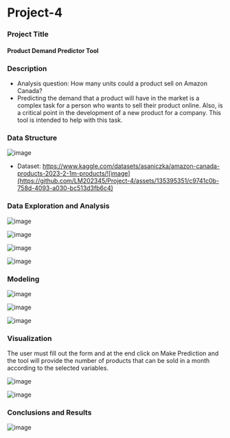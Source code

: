 # Project-4

### Project Title
#### Product Demand Predictor Tool

### Description
* Analysis question: How many units could a product sell on Amazon Canada?  
* Predicting the demand that a product will have in the market is a complex  task for a person who wants to sell their product online. Also, is a        critical point in the development of a new product for a company. This tool is intended to help with this task.


### Data Structure

![image](https://github.com/LM202345/Project-4/assets/135395351/e0be2e44-9d35-46eb-ba33-7db5e60a1ce2)

* Dataset: https://www.kaggle.com/datasets/asaniczka/amazon-canada-products-2023-2-1m-products/![image](https://github.com/LM202345/Project-4/assets/135395351/c9741c0b-758d-4093-a030-bc513d3fb6c4)

### Data Exploration and Analysis
![image](https://github.com/LM202345/Project-4/assets/135395351/c3d6f0b3-4687-466d-b3de-2545e08db2a6)

![image](https://github.com/LM202345/Project-4/assets/135395351/ea2e6bff-5c5c-4e0c-8e12-ea77b5f1ab3b)

![image](https://github.com/LM202345/Project-4/assets/135395351/31e8eddc-194b-483c-b937-27a4c3080402)

![image](https://github.com/LM202345/Project-4/assets/135395351/13fff77e-9e62-40ed-bde0-7f0c58819284)


### Modeling

![image](https://github.com/LM202345/Project-4/assets/135395351/92f7f10f-8c12-4d6d-bb1b-74efb54139a9)

![image](https://github.com/LM202345/Project-4/assets/135395351/cb168f93-c7dd-421b-8a2f-c9d9006123e0)

![image](https://github.com/LM202345/Project-4/assets/135395351/1df51b1d-9595-450c-bb67-5320f9463dc5)

### Visualization
The user must fill out the form and at the end click on Make Prediction and the tool will provide the number of products that can be sold in a month according to the selected variables.


![image](https://github.com/LM202345/Project-4/assets/135395351/8713da09-b421-413e-94c2-fa5d99dee9f2)

![image](https://github.com/LM202345/Project-4/assets/135395351/321e4501-c9b4-4039-a7d3-ed66e6e8ace5)


### Conclusions and Results

![image](https://github.com/LM202345/Project-4/assets/135395351/9b99ca03-e2cb-4363-bda4-0b0679f5f95e)
